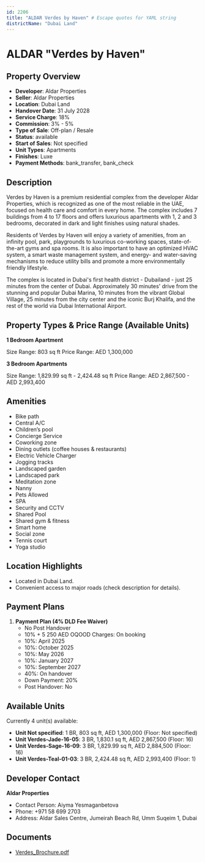 ```yaml
---
id: 2206
title: "ALDAR Verdes by Haven" # Escape quotes for YAML string
districtName: "Dubai Land"
---
```


# ALDAR "Verdes by Haven"

## Property Overview
- **Developer**: Aldar Properties
- **Seller**: Aldar Properties
- **Location**: Dubai Land
- **Handover Date**: 31 July 2028
- **Service Charge**: 18%
- **Commission**: 3% - 5%
- **Type of Sale**: Off-plan / Resale
- **Status**: available
- **Start of Sales**: Not specified
- **Unit Types**: Apartments
- **Finishes**: Luxe
- **Payment Methods**: bank_transfer, bank_check

## Description
Verdes by Haven is a premium residential complex from the developer Aldar Properties, which is recognized as one of the most reliable in the UAE, focused on health care and comfort in every home. The complex includes 7 buildings from 4 to 17 floors and offers luxurious apartments with 1, 2 and 3 bedrooms, decorated in dark and light finishes using natural shades.

Residents of Verdes by Haven will enjoy a variety of amenities, from an infinity pool, park, playgrounds to luxurious co-working spaces, state-of-the-art gyms and spa rooms. It is also important to have an optimized HVAC system, a smart waste management system, and energy- and water-saving mechanisms to reduce utility bills and promote a more environmentally friendly lifestyle.

The complex is located in Dubai's first health district - Dubailand - just 25 minutes from the center of Dubai. Approximately 30 minutes' drive from the stunning and popular Dubai Marina, 10 minutes from the vibrant Global Village, 25 minutes from the city center and the iconic Burj Khalifa, and the rest of the world via Dubai International Airport.

## Property Types & Price Range (Available Units)
**1 Bedroom Apartment**

Size Range: 803 sq ft
Price Range: AED 1,300,000

**3 Bedroom Apartments**

Size Range: 1,829.99 sq ft - 2,424.48 sq ft
Price Range: AED 2,867,500 - AED 2,993,400

## Amenities
- Bike path
- Central A/C
- Children’s pool
- Concierge Service
- Coworking zone
- Dining outlets  (coffee houses & restaurants)
- Electric Vehicle Charger
- Jogging tracks
- Landscaped garden
- Landscaped park
- Meditation zone
- Nanny
- Pets Allowed
- SPA
- Security and CCTV
- Shared Pool
- Shared gym & fitness
- Smart home
- Social zone
- Tennis court
- Yoga studio

## Location Highlights
- Located in Dubai Land.
- Convenient access to major roads (check description for details).

## Payment Plans
1. **Payment Plan (4% DLD Fee Waiver)**
   - No Post Handover
   - 10% + 5 250 AED OQOOD Charges: On booking
   - 10%: April 2025
   - 10%: October 2025
   - 10%: May 2026
   - 10%: January 2027
   - 10%: September 2027
   - 40%: On handover
   - Down Payment: 20%
   - Post Handover: No

## Available Units
Currently 4 unit(s) available:
- **Unit Not specified**: 1 BR, 803 sq ft, AED 1,300,000 (Floor: Not specified)
- **Unit Verdes-Jade-16-05**: 3 BR, 1,830.1 sq ft, AED 2,867,500 (Floor: 16)
- **Unit Verdes-Sage-16-09**: 3 BR, 1,829.99 sq ft, AED 2,884,500 (Floor: 16)
- **Unit Verdes-Teal-01-03**: 3 BR, 2,424.48 sq ft, AED 2,993,400 (Floor: 1)

## Developer Contact
**Aldar Properties**
- Contact Person: Aiyma Yesmaganbetova
- Phone: +971 58 699 2703
- Address: Aldar Sales Centre, Jumeirah Beach Rd, Umm Suqeim 1, Dubai

## Documents
- [Verdes_Brochure.pdf](https://cdn.geniemap.net/2024/06/25/35UunE56gwPZge5uYk29aLULUB4HYfP5CIbmXuuM.pdf)
